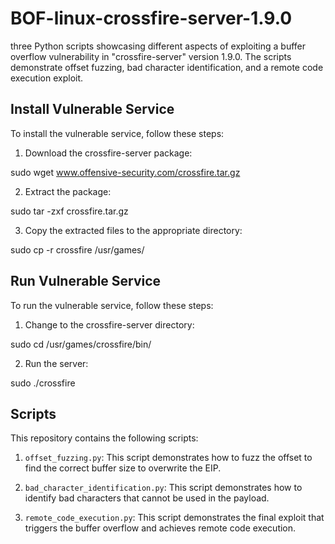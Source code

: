 # BOF-linux-crossfire-server-1.9.0

three Python scripts showcasing different aspects of exploiting a buffer overflow vulnerability in "crossfire-server" version 1.9.0. The scripts demonstrate offset fuzzing, bad character identification, and a remote code execution exploit.

## Install Vulnerable Service

To install the vulnerable service, follow these steps:

1. Download the crossfire-server package:

sudo wget www.offensive-security.com/crossfire.tar.gz


2. Extract the package:

sudo tar -zxf crossfire.tar.gz


3. Copy the extracted files to the appropriate directory:

sudo cp -r crossfire /usr/games/


## Run Vulnerable Service

To run the vulnerable service, follow these steps:

1. Change to the crossfire-server directory:

sudo cd /usr/games/crossfire/bin/


2. Run the server:

sudo ./crossfire


## Scripts

This repository contains the following scripts:

1. `offset_fuzzing.py`: This script demonstrates how to fuzz the offset to find the correct buffer size to overwrite the EIP.

2. `bad_character_identification.py`: This script demonstrates how to identify bad characters that cannot be used in the payload.

3. `remote_code_execution.py`: This script demonstrates the final exploit that triggers the buffer overflow and achieves remote code execution.
